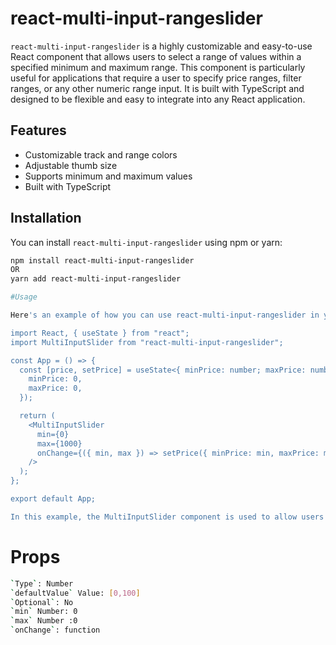 # react-multi-input-rangeslider

`react-multi-input-rangeslider` is a highly customizable and easy-to-use React component that allows users to select a range of values within a specified minimum and maximum range. This component is particularly useful for applications that require a user to specify price ranges, filter ranges, or any other numeric range input. It is built with TypeScript and designed to be flexible and easy to integrate into any React application.

## Features

- Customizable track and range colors
- Adjustable thumb size
- Supports minimum and maximum values
- Built with TypeScript

## Installation

You can install `react-multi-input-rangeslider` using npm or yarn:

```sh
npm install react-multi-input-rangeslider
OR
yarn add react-multi-input-rangeslider

```

```sh
#Usage

Here's an example of how you can use react-multi-input-rangeslider in your React application:

import React, { useState } from "react";
import MultiInputSlider from "react-multi-input-rangeslider";

const App = () => {
  const [price, setPrice] = useState<{ minPrice: number; maxPrice: number }>({
    minPrice: 0,
    maxPrice: 0,
  });

  return (
    <MultiInputSlider
      min={0}
      max={1000}
      onChange={({ min, max }) => setPrice({ minPrice: min, maxPrice: max })}
    />
  );
};

export default App;

In this example, the MultiInputSlider component is used to allow users to select a range of values.

```

# Props

```sh
`Type`: Number
`defaultValue` Value: [0,100]
`Optional`: No
`min` Number: 0
`max` Number :0
`onChange`: function
```
